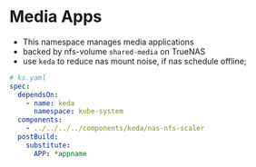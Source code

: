 # Media Apps

- This namespace manages media applications
- backed by nfs-volume `shared-media` on TrueNAS
- use `keda` to reduce nas mount noise, if nas schedule offline;

```yaml
# ks.yaml
spec:
  dependsOn:
    - name: keda
      namespace: kube-system
  components:
    - ../../../../components/keda/nas-nfs-scaler
  postBuild:
    substitute:
      APP: *appname
```
